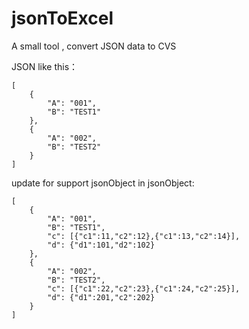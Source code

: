 # jsonToExcel
A small tool , convert JSON data  to CVS

JSON like this：
```
[
    {
        "A": "001",
        "B": "TEST1"
    },
    {
        "A": "002",
        "B": "TEST2"
    }
]
```

update for support  jsonObject in jsonObject:
```
[
    {
        "A": "001",
        "B": "TEST1",
        "c": [{"c1":11,"c2":12},{"c1":13,"c2":14}],
        "d": {"d1":101,"d2":102}
    },
    {
        "A": "002",
        "B": "TEST2",
        "c": [{"c1":22,"c2":23},{"c1":24,"c2":25}],
        "d": {"d1":201,"c2":202}
    }
]
```
